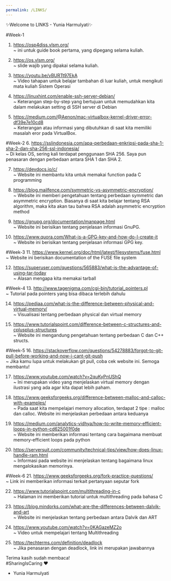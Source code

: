 ```yaml
---
permalink: /LINKS/
---
```

✨Welcome to LINKS - Yunia Harmulyati✨  

#Week-1
1. https://osp4diss.vlsm.org/   
~ ini untuk guide book pertama, yang dipegang selama kuliah.  

2. https://os.vlsm.org/   
~ slide wajib yang dipakai selama kuliah.  

3. https://youtu.be/vBURTt97EkA   
~ Video tahapan untuk belajar tambahan di luar kuliah, untuk mengikuti mata kuliah Sistem Operasi  

4. https://linuxhint.com/enable-ssh-server-debian/  
~ Keterangan step-by-step yang bertujuan untuk memudahkan kita dalam melakukan setting di SSH server di Debian  

5. https://medium.com/@Aenon/mac-virtualbox-kernel-driver-error-df39e7e10cd8  
~ Keterangan atau informasi yang dibutuhkan di saat kita memiliki masalah eror pada VirtualBox.   

#Week-2
6. https://sslindonesia.com/apa-perbedaan-enkripsi-pada-sha-1-sha-2-dan-sha-256-ssl-indonesia/  
~ Di kelas OS, sering kali terdapat penggunaan SHA 256. Saya pun penasaran dengan perbedaan antara SHA 1 dan SHA 2.  

7. https://devdocs.io/c/  
~ Website ini membantu kita untuk memakai function pada C programming  

8. https://blog.mailfence.com/symmetric-vs-asymmetric-encryption/  
~ Website ini memberi pengetahuan tentang perbedaan symmetric dan asymmetric encryption. Biasanya di saat kita belajar tentang RSA algorithm, maka kita akan tau bahwa RSA adalah asymmetric encryption method  

9. https://gnupg.org/documentation/manpage.html  
~ Website ini berisikan tentang penjelasan informasi GnuPG.  

10. https://www.quora.com/What-is-a-GPG-key-and-how-do-I-create-it  
~ Website ini berisikan tentang penjelasan informasi GPG key.  

#Week-3
11. https://www.kernel.org/doc/html/latest/filesystems/fuse.html  
~ Website ini berisikan documentation of the FUSE file system  

12. https://superuser.com/questions/565883/what-is-the-advantage-of-using-tar-today  
~ Alasan mengapa kita memakai tarball  

#Week-4
13. http://www.tagenigma.com/cgi-bin/tutorial_pointers.pl  
~ Tutorial pada pointers yang bisa dibaca terlebih dahulu  

14. https://pediaa.com/what-is-the-difference-between-physical-and-virtual-memory/  
~ Visualisasi tentang perbedaan physical dan virtual memory  

15. https://www.tutorialspoint.com/difference-between-c-structures-and-cplusplus-structures  
~ Website ini mengandung pengetahuan tentang perbedaan C dan C++ structs.  

#Week-5
16. https://stackoverflow.com/questions/54278883/forgot-to-git-pull-before-working-and-now-i-cant-git-push  
~ Jika kamu lupa untuk melakukan git pull, coba cek website ini. Semoga membantu!  

17. https://www.youtube.com/watch?v=2quKyPnUShQ  
~ Ini merupakan video yang menjelaskan virtual memory dengan ilustrasi yang ada agar kita dapat lebih paham.  

18. https://www.geeksforgeeks.org/difference-between-malloc-and-calloc-with-examples/  
~ Pada saat kita mempelajari memory allocation, terdapat 2 tipe : malloc dan calloc. Website ini menjelaskan perbedaan antara keduanya  

19. https://medium.com/analytics-vidhya/how-to-write-memory-efficient-loops-in-python-cd625001f0de  
~ Website ini memberikan informasi tentang cara bagaimana membuat memory-efficient loops pada python  

20. https://serversuit.com/community/technical-tips/view/how-does-linux-handle-ram.html  
~ Informasi pada website ini menjelaskan tentang bagaimana linux mengalokasikan memorinya.   

#Week-6
21. https://www.geeksforgeeks.org/fork-practice-questions/  
~ Link ini memberikan informasi terkait pertanyaan seputar fork  

22. https://www.tutorialspoint.com/multithreading-in-c  
~ Halaman ini memberikan tutorial untuk multithreading pada bahasa C  

23. https://blog.mindorks.com/what-are-the-differences-between-dalvik-and-art  
~ Website ini menjelaskan tentang perbedaan antara Dalvik dan ART  

24. https://www.youtube.com/watch?v=0KAGazeMZ2o  
~ Video untuk mempelajari tentang Multithreading  

25. https://techterms.com/definition/deadlock  
~ Jika penasaran dengan deadlock, link ini merupakan jawabannya  

Terima kasih sudah membaca!  
#SharingIsCaring  ❤️  
- Yunia Harmulyati  

